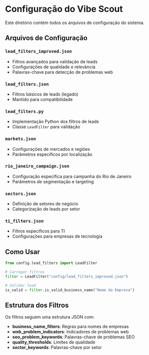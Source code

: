 # Configuração do Vibe Scout

Este diretório contém todos os arquivos de configuração do sistema.

## Arquivos de Configuração

### `lead_filters_improved.json`
- Filtros avançados para validação de leads
- Configurações de qualidade e relevância
- Palavras-chave para detecção de problemas web

### `lead_filters.json`
- Filtros básicos de leads (legado)
- Mantido para compatibilidade

### `lead_filters.py`
- Implementação Python dos filtros de leads
- Classe `LeadFilter` para validação

### `markets.json`
- Configurações de mercados e regiões
- Parâmetros específicos por localização

### `rio_janeiro_campaign.json`
- Configuração específica para campanha do Rio de Janeiro
- Parâmetros de segmentação e targeting

### `sectors.json`
- Definição de setores de negócio
- Categorização de leads por setor

### `ti_filters.json`
- Filtros específicos para TI
- Configurações para empresas de tecnologia

## Como Usar

```python
from config.lead_filters import LeadFilter

# Carregar filtros
filter = LeadFilter("config/lead_filters_improved.json")

# Validar lead
is_valid = filter.is_valid_business_name("Nome da Empresa")
```

## Estrutura dos Filtros

Os filtros seguem uma estrutura JSON com:
- **business_name_filters**: Regras para nomes de empresas
- **web_problem_indicators**: Indicadores de problemas web
- **seo_problem_keywords**: Palavras-chave de problemas SEO
- **quality_thresholds**: Limites de qualidade
- **sector_keywords**: Palavras-chave por setor 